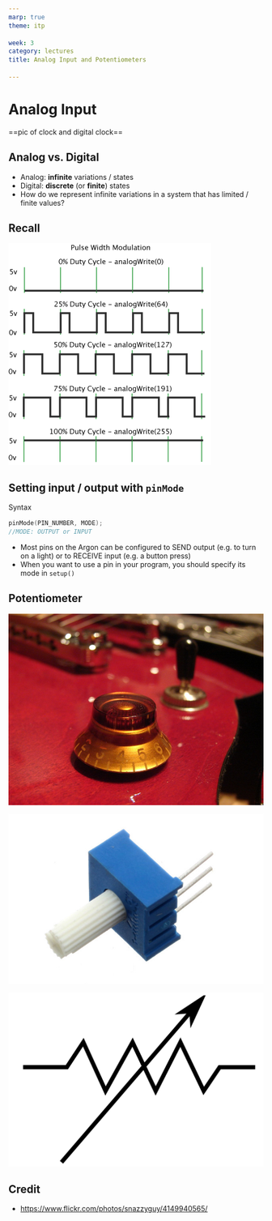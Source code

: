 ```yaml
---
marp: true
theme: itp

week: 3
category: lectures
title: Analog Input and Potentiometers

---
```


<!-- headingDivider: 2 -->

# Analog Input

==pic of clock and digital clock==

## Analog vs. Digital

- Analog: **infinite** variations / states
- Digital: **discrete** (or **finite**) states
- How do we represent infinite variations in a system that has limited / finite values?

## Recall

![PWM Graph width:400px](lecture_analog_input_potentiometers.assets/pwm.gif)


## Setting input / output with `pinMode` 

Syntax

```c++
pinMode(PIN_NUMBER, MODE);
//MODE: OUTPUT or INPUT
```

- Most pins on the Argon can be configured to SEND output (e.g. to turn on a light) or to RECEIVE input (e.g. a button press)
- When you want to use a pin in your program, you should specify its mode in `setup()`



## Potentiometer

![height=48px](assets/potentiometer-482082_960_720.jpg)

![width:300px](assets/1565313673103.png)

![width:200px](assets/1565313560201.png)

## Credit

- https://www.flickr.com/photos/snazzyguy/4149940565/